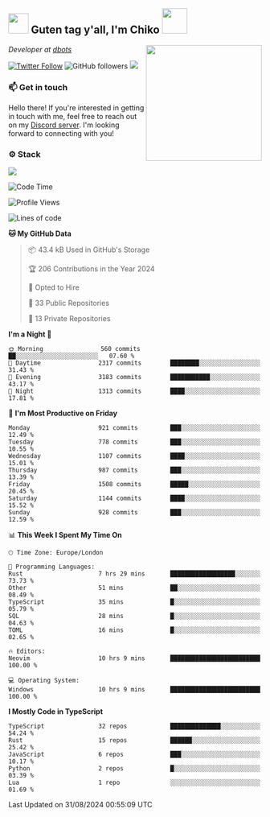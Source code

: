 <h2><img src="https://cdn.discordapp.com/emojis/1100181376730402906.gif?quality=lossless" width="40"> Guten tag y'all, I'm Chiko <img src="https://a.ppy.sh/15907233" width="50"></h2>
<a href="https://cataas.com"><img align='right' src="https://cataas.com/cat" width="230"></a>
<p><em>Developer at <a href="https://github.com/dbotsfun">dbots</a></em></p>

[![Twitter Follow](https://img.shields.io/twitter/follow/chikoxq?label=Follow)](https://twitter.com/intent/follow?screen_name=chikoxq)
![GitHub followers](https://img.shields.io/github/followers/chikof?label=Follow&style=social)
![](https://komarev.com/ghpvc/?username=chikof&color=blue)

### 📫 Get in touch
Hello there! If you're interested in getting in touch with me, feel free to reach out on my [Discord server](https://discord.gg/sejc7TnX6N). I'm looking forward to connecting with you!

### ⚙️ Stack
[![](https://skillicons.dev/icons?i=git,kubernetes,docker,js,ts,cloudflare,css,deno,express,graphql,html,mongodb,nestjs,py,react,apollo,bash,java,lua,nextjs,netlify,nodejs,ps,powershell,rust,neovim,tauri,sentry,postgres,tailwind,prisma,actix,workers)](https://skillicons.dev)

<!--START_SECTION:waka-->
![Code Time](http://img.shields.io/badge/Code%20Time-1%2C798%20hrs%2045%20mins-blue)

![Profile Views](http://img.shields.io/badge/Profile%20Views-0-blue)

![Lines of code](https://img.shields.io/badge/From%20Hello%20World%20I%27ve%20Written-6.4%20million%20lines%20of%20code-blue)

**🐱 My GitHub Data** 

> 📦 43.4 kB Used in GitHub's Storage 
 > 
> 🏆 206 Contributions in the Year 2024
 > 
> 💼 Opted to Hire
 > 
> 📜 33 Public Repositories 
 > 
> 🔑 13 Private Repositories 
 > 
**I'm a Night 🦉** 

```text
🌞 Morning                560 commits         ██░░░░░░░░░░░░░░░░░░░░░░░   07.60 % 
🌆 Daytime                2317 commits        ████████░░░░░░░░░░░░░░░░░   31.43 % 
🌃 Evening                3183 commits        ███████████░░░░░░░░░░░░░░   43.17 % 
🌙 Night                  1313 commits        ████░░░░░░░░░░░░░░░░░░░░░   17.81 % 
```
📅 **I'm Most Productive on Friday** 

```text
Monday                   921 commits         ███░░░░░░░░░░░░░░░░░░░░░░   12.49 % 
Tuesday                  778 commits         ███░░░░░░░░░░░░░░░░░░░░░░   10.55 % 
Wednesday                1107 commits        ████░░░░░░░░░░░░░░░░░░░░░   15.01 % 
Thursday                 987 commits         ███░░░░░░░░░░░░░░░░░░░░░░   13.39 % 
Friday                   1508 commits        █████░░░░░░░░░░░░░░░░░░░░   20.45 % 
Saturday                 1144 commits        ████░░░░░░░░░░░░░░░░░░░░░   15.52 % 
Sunday                   928 commits         ███░░░░░░░░░░░░░░░░░░░░░░   12.59 % 
```


📊 **This Week I Spent My Time On** 

```text
🕑︎ Time Zone: Europe/London

💬 Programming Languages: 
Rust                     7 hrs 29 mins       ██████████████████░░░░░░░   73.73 % 
Other                    51 mins             ██░░░░░░░░░░░░░░░░░░░░░░░   08.49 % 
TypeScript               35 mins             █░░░░░░░░░░░░░░░░░░░░░░░░   05.79 % 
SQL                      28 mins             █░░░░░░░░░░░░░░░░░░░░░░░░   04.63 % 
TOML                     16 mins             █░░░░░░░░░░░░░░░░░░░░░░░░   02.65 % 

🔥 Editors: 
Neovim                   10 hrs 9 mins       █████████████████████████   100.00 % 

💻 Operating System: 
Windows                  10 hrs 9 mins       █████████████████████████   100.00 % 
```

**I Mostly Code in TypeScript** 

```text
TypeScript               32 repos            ██████████████░░░░░░░░░░░   54.24 % 
Rust                     15 repos            ██████░░░░░░░░░░░░░░░░░░░   25.42 % 
JavaScript               6 repos             ███░░░░░░░░░░░░░░░░░░░░░░   10.17 % 
Python                   2 repos             █░░░░░░░░░░░░░░░░░░░░░░░░   03.39 % 
Lua                      1 repo              ░░░░░░░░░░░░░░░░░░░░░░░░░   01.69 % 
```




 Last Updated on 31/08/2024 00:55:09 UTC
<!--END_SECTION:waka-->


<!--
<p align="center">
     <a href="https://discord.gg/HhybNhchcC"><img src="https://invidget.switchblade.xyz/sejc7TnX6N" align="center" ><a>
</p> 
-->
